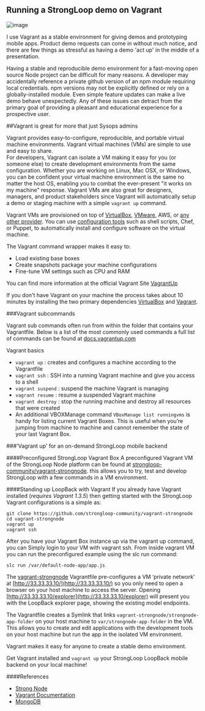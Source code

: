 Running a StrongLoop demo on Vagrant
---

![image](http://www.vagrantup.com/images/logo_vagrant-81478652.png) 
I use Vagrant as a stable environment for giving demos and prototyping mobile apps. Product demo requests can come in without much notice, and there are few things as stressful as having a demo 'act up' in the middle of a presentation.Having a stable and reproducible demo environment for a fast-moving open source Node project can be difficult for many reasons.  A developer may accidentally reference a private github version of an npm module requiring local credentials.   npm versions may not be explicitly defined or rely on a globally-installed module. Even simple feature updates can make a live demo behave unexpectedly. Any of these issues can detract from the primary goal of providing a pleasant and educational experience for a prospective user.##Vagrant is great for more that just Sysops adminsVagrant provides easy-to-configure, reproducible, and portable virtual machine environments. Vagrant virtual machines (VMs) are simple to use and easy to share.  For developers, Vagrant can isolate a VM making it easy for you (or someone else) to create development environments from the same configuration. Whether you are working on Linux, Mac OSX, or Windows, you can be confident your virtual machine environment is the same no matter the host OS, enabling you to combat the ever-present "it works on my machine" response.Vagrant VMs are also great for designers, managers, and product stakeholders since Vagrant will automatically setup a demo or staging machine with a simple `vagrant up` command.Vagrant VMs are provisioned on top of [VirtualBox](https://www.virtualbox.org/), [VMware](http://www.vmware.com/), AWS, or [any other provider](http://docs.vagrantup.com/v2/providers/). You can use [configuration tools](http://docs.vagrantup.com/v2/provisioning/) such as shell scripts, Chef, or Puppet, to automatically install and configure software on the virtual machine.The Vagrant command wrapper makes it easy to:- Load existing base boxes - Create snapshots package your machine configurations- Fine-tune VM settings such as CPU and RAMYou can find more information at the official Vagrant Site [VagrantUp](http://www.vagrantup.com/)If you don't have Vagrant on your machine the process takes about 10 minutes by installing the two primary dependencies [VirtualBox](https://www.virtualbox.org/wiki/Downloads) and [Vagrant](http://).
###Vagrant subcommands
Vagrant sub commands often run from within the folder that contains your Vagrantfile. Below is a list of the most commonly used commands a full list of commands can be found at [docs.vagrantup.com](http://docs.vagrantup.com/v2/)Vagrant basics- `vagrant up` : creates and configures a machine according to the Vagrantfile- `vagrant ssh` : SSH into a running Vagrant machine and give you access to a shell- `vagrant suspend` : suspend the machine Vagrant is managing- `vagrant resume` : resume a suspended Vagrant machine- `vagrant destroy` : stop the running machine and destroy all resources that were created- An additional VBOXManage command `VBoxManage list runningvms` is handy for listing current Vagrant Boxes. This is useful when you’re jumping from machine to machine and cannot remember the state of your last Vagrant Box.###'Vagrant up' for an on-demand StrongLoop mobile backend
####Preconfigured StrongLoop Vagrant BoxA preconfigured Vagrant VM of the StrongLoop Node platform can be found at [strongloop-community/vagrant-strongnode](http://). this allows you to try, test and develop StrongLoop with a few commands in a VM environment.####Standing up LoopBack with VagrantIf you already have Vagrant installed (*requires Vagrant 1.3.5*) then getting started with the StrongLoop Vagrant configurations is a simple as:
```git clone https://github.com/strongloop-community/vagrant-strongnode cd vagrant-strongnode vagrant up vagrant ssh ```After you have your Vagrant Box instance up via the vagrant up command, you canSimply login to your VM with vagrant ssh.  From inside vagrant VM you can run the preconfigured example using the slc run command:`slc run /var/default-node-app/app.js`
The [vagrant-strongnode](https://github.com/strongloop-community/vagrant-strongnode) Vagrantfile pre-configures a VM ‘private network’ at [http://33.33.33.10/](http://33.33.33.10/) so you only need to open a browser on your host machine to access the server. Opening [http://33.33.33.10/explorer](http://33.33.33.10/explorer) will present you with the LoopBack explorer page, showing the existing model endpoints.
The Vagrantfile creates a Symlink that links `vagrant-strongnode/strongnode-app-folder` on your host machine to `var/strongnode-app-folder` in the VM. This allows you to create and edit applications with the development tools on your host machine but run the app in the isolated VM environment.Vagrant makes it easy for anyone to create a stable demo environment.Get Vagrant installed and `vagrant up` your StrongLoop LoopBack mobile backend on your local machine!
####References
- [Strong Node ](http://StrongLoop.com)
- [Vagrant Documentation](http://docs.vagrantup.com/v2/getting-started/index.html)
- [MongoDB](http://mongodb.org)

